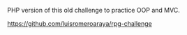 PHP version of this old challenge to practice OOP and MVC.

https://github.com/luisromeroaraya/rpg-challenge
